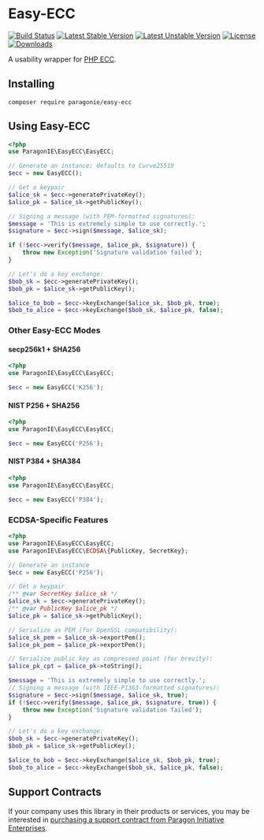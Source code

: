 # Easy-ECC

[![Build Status](https://github.com/paragonie/easy-ecc/actions/workflows/ci.yml/badge.svg)](https://github.com/paragonie/easy-ecc/actions)
[![Latest Stable Version](https://poser.pugx.org/paragonie/easy-ecc/v/stable)](https://packagist.org/packages/paragonie/easy-ecc)
[![Latest Unstable Version](https://poser.pugx.org/paragonie/easy-ecc/v/unstable)](https://packagist.org/packages/paragonie/easy-ecc)
[![License](https://poser.pugx.org/paragonie/easy-ecc/license)](https://packagist.org/packages/paragonie/easy-ecc)
[![Downloads](https://img.shields.io/packagist/dt/paragonie/easy-ecc.svg)](https://packagist.org/packages/paragonie/easy-ecc)

A usability wrapper for [PHP ECC](https://github.com/phpecc/phpecc).

## Installing

```
composer require paragonie/easy-ecc
```

## Using Easy-ECC

```php
<?php
use ParagonIE\EasyECC\EasyECC;

// Generate an instance; defaults to Curve25519
$ecc = new EasyECC();

// Get a keypair
$alice_sk = $ecc->generatePrivateKey();
$alice_pk = $alice_sk->getPublicKey();

// Signing a message (with PEM-formatted signatures):
$message = 'This is extremely simple to use correctly.';
$signature = $ecc->sign($message, $alice_sk);

if (!$ecc->verify($message, $alice_pk, $signature)) {
    throw new Exception('Signature validation failed');
}

// Let's do a key exchange:
$bob_sk = $ecc->generatePrivateKey();
$bob_pk = $alice_sk->getPublicKey();

$alice_to_bob = $ecc->keyExchange($alice_sk, $bob_pk, true);
$bob_to_alice = $ecc->keyExchange($bob_sk, $alice_pk, false);
```

### Other Easy-ECC Modes

#### secp256k1 + SHA256

```php
<?php
use ParagonIE\EasyECC\EasyECC;

$ecc = new EasyECC('K256');
```

#### NIST P256 + SHA256

```php
<?php
use ParagonIE\EasyECC\EasyECC;

$ecc = new EasyECC('P256');
```

#### NIST P384 + SHA384

```php
<?php
use ParagonIE\EasyECC\EasyECC;

$ecc = new EasyECC('P384');
```

### ECDSA-Specific Features

```php
<?php
use ParagonIE\EasyECC\EasyECC;
use ParagonIE\EasyECC\ECDSA\{PublicKey, SecretKey};

// Generate an instance
$ecc = new EasyECC('P256');

// Get a keypair
/** @var SecretKey $alice_sk */
$alice_sk = $ecc->generatePrivateKey();
/** @var PublicKey $alice_pk */
$alice_pk = $alice_sk->getPublicKey();

// Serialize as PEM (for OpenSSL compatibility):
$alice_sk_pem = $alice_sk->exportPem();
$alice_pk_pem = $alice_pk->exportPem();

// Serialize public key as compressed point (for brevity):
$alice_pk_cpt = $alice_pk->toString();

$message = 'This is extremely simple to use correctly.';
// Signing a message (with IEEE-P1363-formatted signatures):
$signature = $ecc->sign($message, $alice_sk, true);
if (!$ecc->verify($message, $alice_pk, $signature, true)) {
    throw new Exception('Signature validation failed');
}

// Let's do a key exchange:
$bob_sk = $ecc->generatePrivateKey();
$bob_pk = $alice_sk->getPublicKey();

$alice_to_bob = $ecc->keyExchange($alice_sk, $bob_pk, true);
$bob_to_alice = $ecc->keyExchange($bob_sk, $alice_pk, false);
```

## Support Contracts

If your company uses this library in their products or services, you may be
interested in [purchasing a support contract from Paragon Initiative Enterprises](https://paragonie.com/enterprise).
